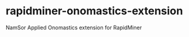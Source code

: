 rapidminer-onomastics-extension
===============================

NamSor Applied Onomastics extension for RapidMiner
